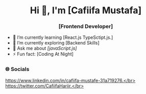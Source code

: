 <h1 align="center">Hi 👋, I'm [Cafiifa Mustafa]</h1>
<h3 align="center">[Frontend Developer]</h3>

- 🔭 I’m currently learning [React.js TypeSctipt.js.]
- 🌱 I’m currently exploring [Backend Skills]
- 💬 Ask me about *[javaScript.js]*
- ⚡ Fun fact: [Coding At Night]

### 🌐 Socials
https://www.linkedin.com/in/cafiifa-mustafe-31a719276.</br>
https://twitter.com/CafiifaHariir.</br>
<br>
